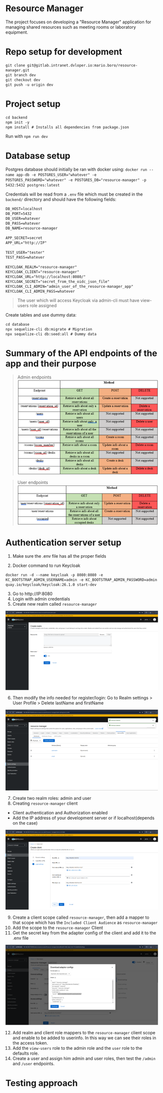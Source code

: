 # Resource Manager

The project focuses on developing a "Resource Manager" application for managing shared resources such as meeting rooms or laboratory equipment.

# Repo setup for development
```
git clone git@gitlab.intranet.dvloper.io:mario.boro/resource-manager.git
git branch dev
git checkout dev
git push -u origin dev
```
# Project setup
```
cd backend
npm init -y
npm install # Installs all dependencies from package.json
```

Run with `npm run dev`

# Database setup
Postgres database should initially be ran with docker using:
`docker run --name app-db -e POSTGRES_USER="whatever" -e POSTGRES_PASSWORD="whatever" -e POSTGRES_DB="resource-manager" -p 5432:5432 postgres:latest`

Credentials will be read from a `.env` file which must be created in the `backend/` directory and should have the following fields:
```
DB_HOST=localhost
DB_PORT=5432
DB_USER=whatever
DB_PASS=whatever
DB_NAME=resource-manager

APP_SECRET=secret
APP_URL="http://IP"

TEST_USER="tester"
TEST_PASS=whatever

KEYCLOAK_REALM="resource-manager"
KEYCLOAK_CLIENT="resource-manager"
KEYCLOAK_URL="http://localhost:8080/"
KEYCLOAK_SECRET="secret_from_the_oidc_json_file"
KEYCLOAK_CLI_ADMIN="admin_user_of_the_resource-manager_app"
KEYCLOAK_CLI_ADMIN_PASS=whatever
```
>The user which will access Keycloak via admin-cli must have view-users role assigned

Create tables and use dummy data:
```
cd database
npx sequelize-cli db:migrate # Migration
npx sequelize-cli db:seed:all # Dummy data
```

# Summary of the API endpoints of the app and their purpose

>Admin endpoints
![photo](photos/photo-1.png)

>User endpoints
![photo](photos/photo-2.png)

# Authentication server setup
1. Make sure the .env file has all the proper fields

2. Docker command to run Keycloak
```
docker run -d --name keycloak -p 8080:8080 -e KC_BOOTSTRAP_ADMIN_USERNAME=admin -e KC_BOOTSTRAP_ADMIN_PASSWORD=admin quay.io/keycloak/keycloak:26.1.0 start-dev
```
3. Go to http://IP:8080
4. Login with admin credentials
5. Create new realm called `resource-manager`

![photo](photos/keycloak-1.png)

6.  Then modify the info needed for register/login: Go to Realm settings > User Profile > Delete lastName and firstName

![photo](photos/keycloak-2.png)

7. Create two realm roles: admin and user
8. Creating `resource-manager` client
* Client authentication and Authorization enabled
* Add the IP address of your development server or if localhost(depends on the case)

![photo](photos/keycloak-3.png)

9. Create a client scope called `resource-manager`, then add a mapper to that scope which has the `Included Client Audience` as `resource-manager`
10. Add the scope to the `resource-manager` Client
11. Get the secret key from the adapter config of the client and add it to the .env file 

![photo](photos/keycloak-4.png)

12. Add realm and client role mappers to the `resource-manager` client scope and enable to be added to userinfo. In this way we can see their roles in the access token. 
13. Add the `view-users` role to the admin role and the `user` role to the defaults role.
14. Create a user and assign him admin and user roles, then test the `/admin` and `/user` endpoints.

# Testing approach